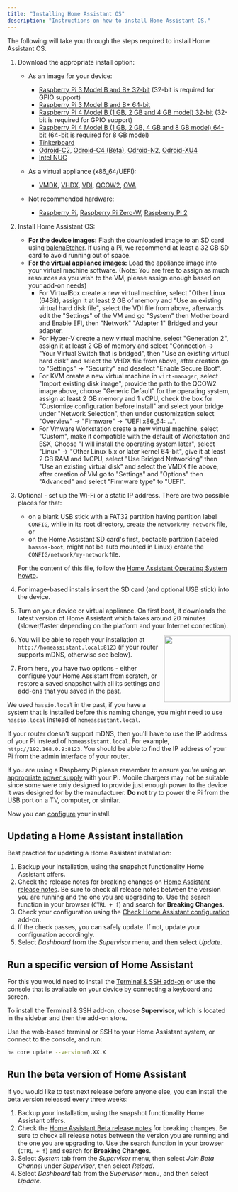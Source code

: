 ```yaml
---
title: "Installing Home Assistant OS"
description: "Instructions on how to install Home Assistant OS."
---
```


The following will take you through the steps required to install Home Assistant OS.

1. Download the appropriate install option:

   - As an image for your device:

     - [Raspberry Pi 3 Model B and B+ 32-bit][pi3-32] (32-bit is required for GPIO support)
     - [Raspberry Pi 3 Model B and B+ 64-bit][pi3-64]
     - [Raspberry Pi 4 Model B (1 GB, 2 GB and 4 GB model) 32-bit][pi4-32] (32-bit is required for GPIO support)
     - [Raspberry Pi 4 Model B (1 GB, 2 GB, 4 GB and 8 GB model) 64-bit][pi4-64] (64-bit is required for 8 GB model)
     - [Tinkerboard][tinker]
     - [Odroid-C2][odroid-c2], [Odroid-C4 (Beta)][odroid-c4], [Odroid-N2][odroid-n2], [Odroid-XU4][odroid-xu4]
     - [Intel NUC][intel-nuc]

   - As a virtual appliance (x86_64/UEFI):
  
     - [VMDK][vmdk], [VHDX][vhdx], [VDI][vdi], [QCOW2][qcow2], [OVA][Virtual Appliance]

   - Not recommended hardware:

     - [Raspberry Pi][pi1], [Raspberry Pi Zero-W][pi0-w], [Raspberry Pi 2][pi2]

2. Install Home Assistant OS:

   - **For the device images:** Flash the downloaded image to an SD card using [balenaEtcher][balenaEtcher]. If using a Pi, we recommend at least a 32 GB SD card to avoid running out of space.
   - **For the virtual appliance images:** Load the appliance image into your virtual machine software. (Note: You are free to assign as much resources as you wish to the VM, please assign enough based on your add-on needs)
     - For VirtualBox create a new virtual machine, select "Other Linux (64Bit), assign it at least 2 GB of memory and "Use an existing virtual hard disk file", select the VDI file from above, afterwards edit the "Settings" of the VM and go "System" then Motherboard and Enable EFI, then "Network" "Adapter 1" Bridged and your adapter.
     - For Hyper-V create a new virtual machine, select "Generation 2", assign it at least 2 GB of memory and select "Connection -> "Your Virtual Switch that is bridged", then "Use an existing virtual hard disk" and select the VHDX file from above, after creation go to "Settings" -> "Security" and deselect "Enable Secure Boot".
     - For KVM create a new virtual machine in `virt-manager`, select "Import existing disk image", provide the path to the QCOW2 image above, choose "Generic Default" for the operating system, assign at least 2 GB memory and 1 vCPU, check the box for "Customize configuration before install" and select your bridge under "Network Selection", then under customization select "Overview" -> "Firmware" -> "UEFI x86_64: ...".
     - For Vmware Workstation create a new virtual machine, select "Custom", make it compatible with the default of Workstation and ESX, Choose "I will install the operating system later", select "Linux" -> "Other Linux 5.x or later kernel 64-bit", give it at least 2 GB RAM and 1vCPU, select "Use Bridged Networking" then "Use an existing virtual disk" and select the VMDK file above, after creation of VM go to "Settings" and "Options" then "Advanced" and select "Firmware type" to "UEFI".

3. Optional - set up the Wi-Fi or a static IP address. There are two possible places for that:
   - on a blank USB stick with a FAT32 partition having partition label `CONFIG`, while in its root directory, create the `network/my-network` file, or
   - on the Home Assistant SD card's first, bootable partition (labeled `hassos-boot`, might not be auto mounted in Linux) create the `CONFIG/network/my-network` file.

   For the content of this file, follow the [Home Assistant Operating System howto][hassos-network].

4. For image-based installs insert the SD card (and optional USB stick) into the device.

5. Turn on your device or virtual appliance. On first boot, it downloads the latest version of Home Assistant which takes around 20 minutes (slower/faster depending on the platform and your Internet connection).

   <img src='/images/hassio/screenshots/first-start.png' style='clear: right; border:none; box-shadow: none; float: right; margin-bottom: 12px;' width='150' />

6. You will be able to reach your installation at `http://homeassistant.local:8123` (if your router supports mDNS, otherwise see below).

7. From here, you have two options - either configure your Home Assistant from scratch, or restore a saved snapshot with all its settings and add-ons that you saved in the past.

<div class='note warning'>

We used `hassio.local` in the past, if you have a system that is installed before this naming change, you might need to use `hassio.local` instead of `homeassistant.local`.

</div>

<div class='note'>

If your router doesn't support mDNS, then you'll have to use the IP address of your Pi instead of `homeassistant.local`. For example, `http://192.168.0.9:8123`. You should be able to find the IP address of your Pi from the admin interface of your router.

</div>

<div class='note warning'>

If you are using a Raspberry Pi please remember to ensure you're using an [appropriate power supply][pi-power] with your Pi. Mobile chargers may not be suitable since some were only designed to provide just enough power to the device it was designed for by the manufacturer. **Do not** try to power the Pi from the USB port on a TV, computer, or similar.

</div>

Now you can [configure][configure] your install.

## Updating a Home Assistant installation

Best practice for updating a Home Assistant installation:

1. Backup your installation, using the snapshot functionality Home Assistant offers.
2. Check the release notes for breaking changes on [Home Assistant release notes](https://github.com/home-assistant/home-assistant/releases). Be sure to check all release notes between the version you are running and the one you are upgrading to. Use the search function in your browser (`CTRL + f`) and search for **Breaking Changes**.
3. Check your configuration using the [Check Home Assistant configuration](/addons/check_config/) add-on.
4. If the check passes, you can safely update. If not, update your configuration accordingly.
5. Select _Dashboard_ from the _Supervisor_ menu, and then select _Update_.

## Run a specific version of Home Assistant

For this you would need to install the [Terminal & SSH add-on][ssh] or use the console
that is available on your device by connecting a keyboard and screen.

To install the Terminal & SSH add-on, choose **Supervisor**, which is located in the sidebar and then the add-on store.

Use the web-based terminal or SSH to your Home Assistant system, or connect to the console, and run:

```bash
ha core update --version=0.XX.X
```

## Run the beta version of Home Assistant

If you would like to test next release before anyone else, you can install the beta version released every three weeks:

1. Backup your installation, using the snapshot functionality Home Assistant offers.
2. Check the [Home Assistant Beta release notes](https://rc.home-assistant.io/latest-release-notes/) for breaking changes. Be sure to check all release notes between the version you are running and the one you are upgrading to. Use the search function in your browser (`CTRL + f`) and search for **Breaking Changes**.
3. Select _System_ tab from the _Supervisor_ menu, then select _Join Beta Channel_ under _Supervisor_, then select _Reload_.
4. Select _Dashboard_ tab from the _Supervisor_ menu, and then select _Update_.


[balenaEtcher]: https://www.balena.io/etcher
[hassos-network]: https://github.com/home-assistant/operating-system/blob/dev/Documentation/network.md
[pi0-w]: https://github.com/home-assistant/operating-system/releases/download/4.16/hassos_rpi0-w-4.16.img.gz
[pi1]: https://github.com/home-assistant/operating-system/releases/download/4.16/hassos_rpi-4.16.img.gz
[pi2]: https://github.com/home-assistant/operating-system/releases/download/4.16/hassos_rpi2-4.16.img.gz
[pi3-32]: https://github.com/home-assistant/operating-system/releases/download/4.16/hassos_rpi3-4.16.img.gz
[pi3-64]: https://github.com/home-assistant/operating-system/releases/download/4.16/hassos_rpi3-64-4.16.img.gz
[pi4-32]: https://github.com/home-assistant/operating-system/releases/download/4.16/hassos_rpi4-4.16.img.gz
[pi4-64]: https://github.com/home-assistant/operating-system/releases/download/4.16/hassos_rpi4-64-4.16.img.gz
[tinker]: https://github.com/home-assistant/operating-system/releases/download/4.16/hassos_tinker-4.16.img.gz
[odroid-c2]: https://github.com/home-assistant/operating-system/releases/download/4.16/hassos_odroid-c2-4.16.img.gz
[odroid-c4]: https://github.com/home-assistant/operating-system/releases/download/5.5/hassos_odroid-c4-5.5.img.gz
[odroid-n2]: https://github.com/home-assistant/operating-system/releases/download/4.16/hassos_odroid-n2-4.16.img.gz
[odroid-xu4]: https://github.com/home-assistant/operating-system/releases/download/4.16/hassos_odroid-xu4-4.16.img.gz
[intel-nuc]: https://github.com/home-assistant/operating-system/releases/download/4.16/hassos_intel-nuc-4.16.img.gz
[vmdk]: https://github.com/home-assistant/operating-system/releases/download/4.16/hassos_ova-4.16.vmdk.gz
[vhdx]: https://github.com/home-assistant/operating-system/releases/download/4.16/hassos_ova-4.16.vhdx.gz
[vdi]: https://github.com/home-assistant/operating-system/releases/download/4.16/hassos_ova-4.16.vdi.gz
[qcow2]: https://github.com/home-assistant/operating-system/releases/download/4.16/hassos_ova-4.16.qcow2.gz
[Virtual Appliance]: https://github.com/home-assistant/operating-system/releases/download/4.16/hassos_ova-4.16.ova
[local]: http://homeassistant.local:8123
[samba]: /addons/samba/
[ssh]: /addons/ssh/
[pi-power]: https://www.raspberrypi.org/help/faqs/#powerReqs
[configure]: /getting-started/configuration/

